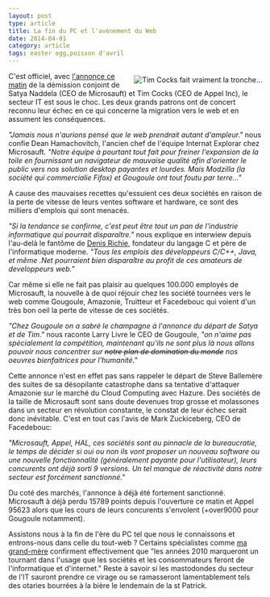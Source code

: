 ```yaml
---
layout: post
type: article
title: La fin du PC et l'avènement du Web
date: 2014-04-01
category: article
tags: easter egg,poisson d'avril
---
```


<img src="http://2.vsr.vz.tl/assets/images/cached/GGw8XDM-360.jpg" alt="Tim Cocks fait vraiment la tronche..." title="Oh God, what have I done..." style="float: right; margin: .5em 0 0 .5em">C'est officiel, avec [l'annonce ce matin](http://goo.gl/czmzFq) de la démission conjoint de Satya Naddela (CEO de Microsauft) et Tim Cocks (CEO de Appel Inc), le secteur IT est sous le choc. Les deux grands patrons ont de concert reconnu leur échec en ce qui concerne la migration vers le web et en assument les conséquences.

_"Jamais nous n'aurions pensé que le web prendrait autant d'ampleur."_ nous confie Dean Hamachovitch, l'ancien chef de l'équipe Internat Explorar chez Microsauft. _"Notre équipe à pourtant tout fait pour freiner l'expansion de la toile en fournissant un navigateur de mauvaise qualité afin d'orienter le public vers nos solution desktop payantes et lourdes. Mais Modzilla (la société qui commercialie Fifox) et Gougoule ont tout foutu par terre..."_

A cause des mauvaises recettes qu'essuient ces deux sociétés en raison de la perte de vitesse de leurs ventes software et hardware, ce sont des milliers d'emplois qui sont menacés.

_"Si la tendance se confirme, c'est peut être tout un pan de l'industrie informatique qui pourrait disparaître."_ nous explique en interwiew depuis l'au-delà le fantôme de [Denis Richie](http://en.wikipedia.org/wiki/Dennis_Ritchie), fondateur du langage C et père de l'informatique moderne. _"Tous les emplois des développeurs C/C++, Java, et même .Net pourraient bien disparaître au profit de ces amateurs de developpeurs web."_

Car même si elle ne fait pas plaisir au quelques 100.000 employés de Microsauft, la nouvelle à de quoi réjouir chez les société tournées vers le web comme Gougoule, Amazonie, Truitteur et Facedebouc qui voient d'un très bon oeil la perte de vitesse de ces sociétés.

_"Chez Gougoule on a sabré le champagne à l'annonce du départ de Satya et de Tim."_ nous raconte Larry Livre le CEO de Gougoule, _"on n'aime pas spécialement la compétition, maintenant qu'ils ne sont plus là nous allons pouvoir nous concentrer sur <del>notre plan de domination du monde</del> nos oeuvres bienfaitrices pour l'humanité."_

Cette annonce n'est en effet pas sans rappeler le départ de Steve Ballemère des suites de sa désopilante catastrophe dans sa tentative d'attaquer Amazonie sur le marché du Cloud Computing avec Hazure. Des sociétés de la taille de Microsauft sont sans doute devenues trop grosse et molassones dans un secteur en révolution constante, le constat de leur échec serait donc inévitable. C'est en tout cas l'avis de Mark Zuckiceberg, CEO de Facedebouc:

_"Microsauft, Appel, HAL, ces sociétés sont au pinnacle de la bureaucratie, le temps de décider si oui ou non ils vont proposer un nouveau software ou une nouvelle fonctionnalité (généralement payante pour l'utilisateur), leurs concurents ont déjà sorti 9 versions. Un tel manque de réactivité dans notre secteur est forcément sanctionné."_

Du coté des marchés, l'annonce à déjà été fortement sanctionné. Microsauft à déjà perdu 15789 points depuis l'ouverture ce matin et Appel 95623 alors que les cours de leurs concurents s'envolent (+over9000 pour Gougoule notamment).

Assistons nous à la fin de l'ère du PC tel que nous le connaissons et entrons-nous dans celle du tout-web ? Certains spécialistes comme [ma grand-mère](http://www.ilovemagrandmere.fr/) confirment effectivement que "les années 2010 marqueront un tournant dans l'usage que les sociétés et les consommateurs feront de l'informatique et d'internet." Reste à savoir si les mastodondes du secteur de l'IT sauront prendre ce virage ou se ramasseront lamentablement tels des otaries bourrées à la bière le lendemain de la st Patrick.